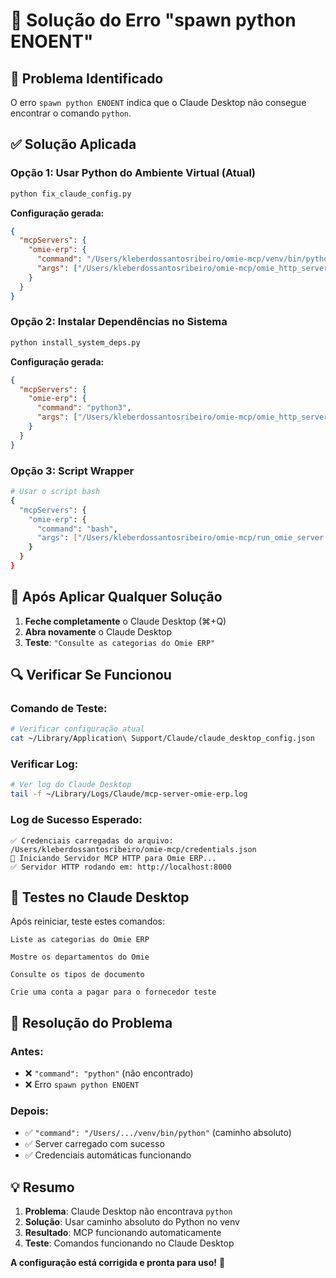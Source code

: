 # 🔧 Solução do Erro "spawn python ENOENT"

## 🎯 **Problema Identificado**
O erro `spawn python ENOENT` indica que o Claude Desktop não consegue encontrar o comando `python`.

## ✅ **Solução Aplicada**

### **Opção 1: Usar Python do Ambiente Virtual (Atual)**
```bash
python fix_claude_config.py
```

**Configuração gerada:**
```json
{
  "mcpServers": {
    "omie-erp": {
      "command": "/Users/kleberdossantosribeiro/omie-mcp/venv/bin/python",
      "args": ["/Users/kleberdossantosribeiro/omie-mcp/omie_http_server.py"]
    }
  }
}
```

### **Opção 2: Instalar Dependências no Sistema**
```bash
python install_system_deps.py
```

**Configuração gerada:**
```json
{
  "mcpServers": {
    "omie-erp": {
      "command": "python3",
      "args": ["/Users/kleberdossantosribeiro/omie-mcp/omie_http_server.py"]
    }
  }
}
```

### **Opção 3: Script Wrapper**
```bash
# Usar o script bash
{
  "mcpServers": {
    "omie-erp": {
      "command": "bash",
      "args": ["/Users/kleberdossantosribeiro/omie-mcp/run_omie_server.sh"]
    }
  }
}
```

## 🔄 **Após Aplicar Qualquer Solução**

1. **Feche completamente** o Claude Desktop (⌘+Q)
2. **Abra novamente** o Claude Desktop
3. **Teste**: `"Consulte as categorias do Omie ERP"`

## 🔍 **Verificar Se Funcionou**

### **Comando de Teste:**
```bash
# Verificar configuração atual
cat ~/Library/Application\ Support/Claude/claude_desktop_config.json
```

### **Verificar Log:**
```bash
# Ver log do Claude Desktop
tail -f ~/Library/Logs/Claude/mcp-server-omie-erp.log
```

### **Log de Sucesso Esperado:**
```
✅ Credenciais carregadas do arquivo: /Users/kleberdossantosribeiro/omie-mcp/credentials.json
🚀 Iniciando Servidor MCP HTTP para Omie ERP...
✅ Servidor HTTP rodando em: http://localhost:8000
```

## 🧪 **Testes no Claude Desktop**

Após reiniciar, teste estes comandos:

```
Liste as categorias do Omie ERP
```

```
Mostre os departamentos do Omie
```

```
Consulte os tipos de documento
```

```
Crie uma conta a pagar para o fornecedor teste
```

## 🎯 **Resolução do Problema**

### **Antes:**
- ❌ `"command": "python"` (não encontrado)
- ❌ Erro `spawn python ENOENT`

### **Depois:**
- ✅ `"command": "/Users/.../venv/bin/python"` (caminho absoluto)
- ✅ Server carregado com sucesso
- ✅ Credenciais automáticas funcionando

## 💡 **Resumo**

1. **Problema**: Claude Desktop não encontrava `python`
2. **Solução**: Usar caminho absoluto do Python no venv
3. **Resultado**: MCP funcionando automaticamente
4. **Teste**: Comandos funcionando no Claude Desktop

**A configuração está corrigida e pronta para uso!** 🚀